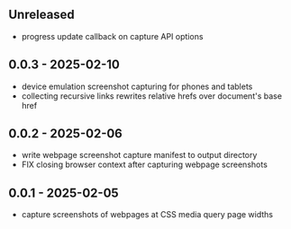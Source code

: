 ## Unreleased

- progress update callback on capture API options

## 0.0.3 - 2025-02-10

- device emulation screenshot capturing for phones and tablets
- collecting recursive links rewrites relative hrefs over document's base href

## 0.0.2 - 2025-02-06

- write webpage screenshot capture manifest to output directory
- FIX closing browser context after capturing webpage screenshots

## 0.0.1 - 2025-02-05

- capture screenshots of webpages at CSS media query page widths

[Unreleased]: https://github.com/eighty4/plunder/compare/core-v0.0.3...HEAD
[0.0.3]: https://github.com/eighty4/plunder/compare/core-v0.0.2...core-v0.0.3
[0.0.2]: https://github.com/eighty4/plunder/compare/core-v0.0.1...core-v0.0.2
[0.0.1]: https://github.com/eighty4/plunder/releases/tag/core-v0.0.1
